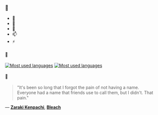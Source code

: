 ### 👋

- 🔭
- 🌱
- 💬
- 📫
- ⚡

#### 🧏

[![Most used languages](https://github-readme-stats-aynah.vercel.app/api/top-langs/?username=aynh&theme=solarized-dark&langs_count=6&layout=compact&hide_title=true)](https://github.com/anuraghazra/github-readme-stats#gh-dark-mode-only)
[![Most used languages](https://github-readme-stats-aynah.vercel.app/api/top-langs/?username=aynh&theme=solarized-light&langs_count=6&layout=compact&hide_title=true)](https://github.com/anuraghazra/github-readme-stats#gh-light-mode-only)

#### 💬

> "It's been so long that I forgot the pain of not having a name. Everyone had a name that friends use to call them, but I didn't. That pain."

&mdash; [**Zaraki Kenpachi**](https://myanimelist.net/character.php?q=Zaraki%20Kenpachi&cat=character), [**Bleach**](https://myanimelist.net/search/all?q=Bleach&cat=all)
